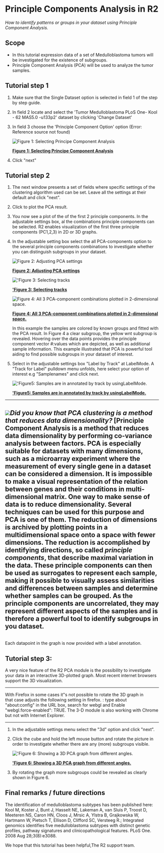 <a id="principle_components_analysis"></a>

Principle Components Analysis in R2
==================================



*How to identify patterns or groups in your dataset using Principle
Component Analysis.*





Scope
-----

-   In this tutorial expression data of a set of Medulloblastoma tumors
    will be investigated for the existence of subgroups.
-   Principle Component Analysis (PCA) will be used to analyze the
    tumor samples.





Tutorial step 1
---------------

1.  Make sure that the Single Dataset option is selected in field 1 of
    the step by step guide.
2.  In field 2 locate and select the 'Tumor Medulloblastoma PLoS One-
    Kool - 62 MAS5.0 -u133p2' dataset by clicking 'Change Dataset'
3.  In field 3 choose the 'Principle Component Option' option (Error:
    Reference source not found)
    
	![Figure    1: Selecting Principe Component    Analysis](_static/images/PrincipleComponent_Select.png "Figure    1: Selecting Principe Component    Analysis")
	
	[**Figure    1: Selecting Principe Component    Analysis**](_static/images/PrincipleComponent_Select.png)
	
4.  Click "next"





Tutorial step 2
---------------

1.  The next window presents a set of fields where specific settings of
    the clustering algorithm used can be set. Leave all the settings at
    their default and click "next".
2.  Click to plot the PCA result.
3.  You now see a plot of the of the first 2 principle components. In
    the adjustable settings box, al the combinations principle
    components can be selected. R2 enables visualization of the first
    three principle components (PC1,2,3) in 2D or 3D graphs.
4.  In the adjustable setting box select the all PCA-components option
    to the several principle components combinations to investigate
    whether you can distinguish subgroups in your dataset.
    
	![Figure    2: Adjusting PCA    settings](_static/images/PrincipleComponent_Adjust.png "Figure    2: Adjusting PCA    settings")
	
	[**Figure    2: Adjusting PCA    settings**](_static/images/PrincipleComponent_Adjust.png)
	
    
	!['Figure    3: Selecting    tracks](_static/images/PrincipleComponent_SelectTracks.png "'Figure    3: Selecting    tracks")
	
	[**'Figure    3: Selecting    tracks**](_static/images/PrincipleComponent_SelectTracks.png)
	
    
	![Figure    4: All 3 PCA-component combinations plotted in    2-dimensional space.](_static/images/PrincipleComponent_Combinations.png "Figure    4: All 3 PCA-component combinations plotted in    2-dimensional space.")
	
	[**Figure    4: All 3 PCA-component combinations plotted in    2-dimensional space.**](_static/images/PrincipleComponent_Combinations.png)
	
    In this example the samples are colored by known groups and fitted
    with the PCA result. In Figure 4 a clear subgroup, the yellow wnt
    subgroup is revealed. Hovering over the data points provides the
    principle component vector \#:values which are depicted, as well as
    additional sample information. This example illustrated that PCA is
    powerful tool aiding to find possible subgroups in your dataset
    of interest.
5.  Select in the adjustable settings box "Label by Track" at LabelMode.
    A "Track for Label" pulldown menu unfolds, here select your option
    of interest e.g "Samplenames" and click next.


	!['Figure5: Samples are in annotated by track by usingLabelMode.](_static/images/PrincipleComponent_Label.png "'Figure5: Samples are in annotated by track by usingLabelMode.")
	
	[**'Figure5: Samples are in annotated by track by usingLabelMode.**](_static/images/PrincipleComponent_Label.png)
	
  -----------------------------------------------------------------------------------------------------------------------------------------------------------------------------------------------------------------------------------------------------------------------------------------------------------------------------------------------------------------------------------------------------------------------------------------------------------------------------------------------------------------------------------------------------------------------------------------------------------------------------------------------------------------------------------------------------------------------------------------------------------------------------------------------------------------------------------------------------------------------------------------------------------------------------------------------------------------------------------------------------------------------------------------------------------------------------------------------------------------------------------------------------------------------------------------------------------------------------------------------------------
  ![](_static/images/R2d2_logo.png)***Did you know that PCA clustering is a method that reduces data dimensionality?***
  \[Principle Component Analysis is a method that reduces data dimensionality by performing co-variance analysis between factors. PCA is especially suitable for datasets with many dimensions, such as a microarray experiment where the measurement of every single gene in a dataset can be considered a dimension. It is impossible to make a visual representation of the relation between genes and their conditions in multi-dimensional matrix. One way to make sense of data is to reduce dimensionality. Several techniques can be used for this purpose and PCA is one of them. The reduction of dimensions is archived by plotting points in a multidimensional space onto a space with fewer dimensions. The reduction is accomplished by identifying directions, so called *principle components*, that describe maximal variation in the data. These principle components can then be used as surrogates to represent each sample, making it possible to visually assess similarities and differences between samples and determine whether samples can be grouped. As the principle components are uncorrelated, they may represent different aspects of the samples and is therefore a powerful tool to identify subgroups in you dataset.
  -----------------------------------------------------------------------------------------------------------------------------------------------------------------------------------------------------------------------------------------------------------------------------------------------------------------------------------------------------------------------------------------------------------------------------------------------------------------------------------------------------------------------------------------------------------------------------------------------------------------------------------------------------------------------------------------------------------------------------------------------------------------------------------------------------------------------------------------------------------------------------------------------------------------------------------------------------------------------------------------------------------------------------------------------------------------------------------------------------------------------------------------------------------------------------------------------------------------------------------------------------------



\
Each datapoint in the graph is now provided with a label annotation.







Tutorial step 3:
----------------



A very nice feature of the R2 PCA module is the possibility to
investigate your data in an interactive 3D-plotted graph. Most recent
internet browsers support the 3D visualization.



----------
                                             
                                                                        
With Firefox in some cases it"s not possible to rotate the 3D graph in  
that case adjusts the following setting in firefox. : type about        
"about:config" in the URL box, search for webgl and Enable              
"webgl.force-enabled": TRUE. The 3-D module is also working with Chrome 
but not with Internet Explorer.                                         
                                                                        
                                                                  
----------

1.  In the adjustable settings menu select the "3d" option and
    click "next".
2.  Click the cube and hold the left mouse button and rotate the picture
    in order to investigate whether there are any (more)
    subgroups visible.
    
	!['Figure    6: Showing a 3D PCA graph from    different angles.](_static/images/PrincipleComponent_3D.png "'Figure    6: Showing a 3D PCA graph from    different angles.")
	
	[**'Figure    6: Showing a 3D PCA graph from    different angles.**](_static/images/PrincipleComponent_3D.png)
	
3.  By rotating the graph more subgroups could be revealed as clearly
    shown in Figure 6.





Final remarks / future directions
---------------------------------



The identification of medulloblastoma subtypes has been published here:
Kool M, Koster J, Bunt J, Hasselt NE, Lakeman A, van Sluis P, Troost D,
Meeteren NS, Caron HN, Cloos J, Mrsic A, Ylstra B, Grajkowska W,
Hartmann W, Pietsch T, Ellison D, Clifford SC, Versteeg R.; Integrated
genomics identifies five medulloblastoma subtypes with distinct genetic
profiles, pathway signatures and clinicopathological features. PLoS One.
2008 Aug 28;3(8):e3088.





We hope that this tutorial has been helpful,The R2 support team.






